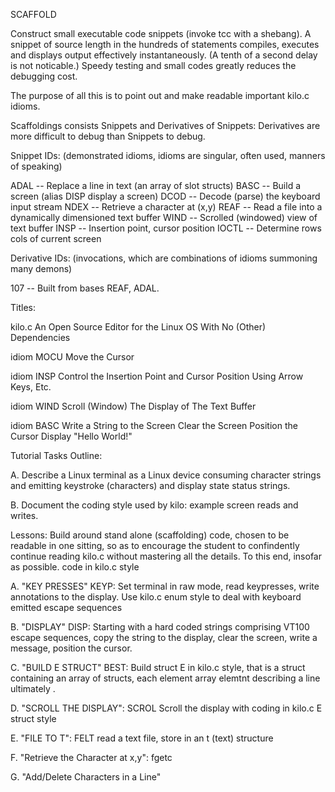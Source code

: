 
SCAFFOLD 

  Construct small executable code snippets (invoke tcc with a shebang). A snippet 
  of source length in the hundreds of statements compiles, executes and displays
  output effectively instantaneously. (A tenth of a second delay is not noticable.)
  Speedy testing and small codes greatly reduces the debugging cost.

  The purpose of all this is to point out and make readable important kilo.c idioms. 

  Scaffoldings consists Snippets and Derivatives of Snippets:
   Derivatives are more difficult to debug than Snippets to debug.

  Snippet IDs: (demonstrated idioms, idioms are singular, often used, manners of 
                speaking)

   ADAL  --  Replace a line in text (an array of slot structs)
   BASC  --  Build a screen (alias DISP display a screen)
   DCOD  --  Decode (parse) the keyboard input stream
   NDEX  --  Retrieve a character at (x,y)
   REAF  --  Read a file into a dynamically dimensioned text buffer 
   WIND  --  Scrolled (windowed) view of text buffer
   INSP  --  Insertion point, cursor position
   IOCTL --  Determine rows cols of current screen

  Derivative IDs: (invocations, 
                   which are combinations of idioms summoning many demons)

   107   --  Built from bases REAF, ADAL. 

  Titles: 

   kilo.c             An Open Source Editor
                       for the Linux OS
                   With No (Other) Dependencies

   idiom MOCU          Move the Cursor

   idiom INSP     Control the Insertion Point and Cursor Position
                                   Using
                               Arrow Keys, Etc.

   idiom WIND     Scroll (Window) The Display 
                             of
                       The Text Buffer

   idiom BASC     Write a String to the Screen
                      Clear the Screen
                     Position the Cursor
                    Display "Hello World!"

  Tutorial Tasks Outline:

  A. Describe a Linux terminal as a Linux device consuming character
     strings and emitting keystroke (characters) and display state 
     status strings.

  B. Document the coding style used by kilo: example screen reads 
     and writes.

  Lessons: Build around stand alone (scaffolding) code, chosen to be 
           readable in one sitting, so as to encourage the student to
           confindently continue reading kilo.c without mastering all 
           the details. To this end, insofar as possible. code in 
           kilo.c style

  A. "KEY PRESSES"
     KEYP: Set terminal in raw mode, read keypresses, write 
     annotations to the display. Use kilo.c enum style to deal
     with keyboard emitted escape sequences

  B. "DISPLAY"
     DISP: Starting with a hard coded strings comprising  VT100 
     escape sequences, copy the string to the display, clear the 
     screen, write a message, position the cursor.

  C. "BUILD E STRUCT"
     BEST: Build struct E in kilo.c style, that is a struct containing
     an array of structs, each element array elemtnt describing a line
     ultimately . 

  D. "SCROLL THE DISPLAY": SCROL
     Scroll the display with coding in kilo.c E struct style

  E. "FILE TO T": FELT 
     read a text file, store in an t (text) structure 

  F. "Retrieve the Character at x,y": fgetc

  G. "Add/Delete Characters in a Line"

